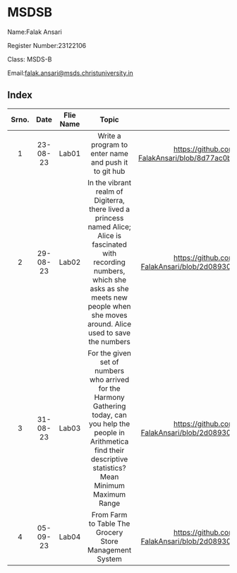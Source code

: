 # MSDSB 


Name:Falak Ansari

Register Number:23122106

Class: MSDS-B

Email:falak.ansari@msds.christuniversity.in

## Index
|Srno.|Date|Flie Name|Topic|Link|
|:----:|:----:|:----:|:----:|:----:|
|1|23-08-23|Lab01|Write a program to enter name and push it to git hub|https://github.com/falak105/MScDSB-MSD171-23122106-FalakAnsari/blob/8d77ac0b755b1474eb5103a0ec01ff7e204c334b/Lab01.ipynb|
|2|29-08-23|Lab02|In the vibrant realm of Digiterra, there lived a princess named Alice; Alice is fascinated with recording numbers, which she asks as she meets new people when she moves around. Alice used to save the numbers|https://github.com/falak105/MScDSB-MSD171-23122106-FalakAnsari/blob/2d08930ccaede720b9bbcfb838bfaa41550ff4bb/Lab02.ipynb|
|3|31-08-23|Lab03|For the given set of numbers who arrived for the Harmony Gathering today, can you help the people in Arithmetica find their descriptive statistics?Mean Minimum Maximum Range|https://github.com/falak105/MScDSB-MSD171-23122106-FalakAnsari/blob/2d08930ccaede720b9bbcfb838bfaa41550ff4bb/Lab03.ipynb|
|4|05-09-23|Lab04|From Farm to Table The Grocery Store Management System|https://github.com/falak105/MScDSB-MSD171-23122106-FalakAnsari/blob/2d08930ccaede720b9bbcfb838bfaa41550ff4bb/Lab04.ipynb|
